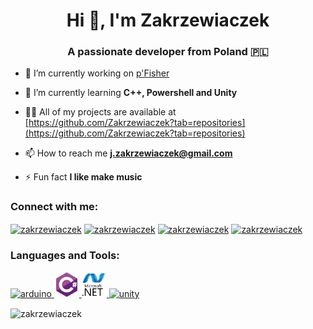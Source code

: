 <h1 align="center">Hi 👋, I'm Zakrzewiaczek</h1>
<h3 align="center">A passionate developer from Poland 🇵🇱</h3>

- 🔭 I’m currently working on [p'Fisher](https://github.com/Zakrzewiaczek/p-Fisher)

- 🌱 I’m currently learning **C++, Powershell and Unity**

- 👨‍💻 All of my projects are available at [https://github.com/Zakrzewiaczek?tab=repositories](https://github.com/Zakrzewiaczek?tab=repositories)

- 📫 How to reach me **j.zakrzewiaczek@gmail.com**

- ⚡ Fun fact **I like make music**

<h3 align="left">Connect with me:</h3>
<p align="left">
<a href="https://fb.com/zakrzewiaczek" target="blank"><img align="center" src="https://raw.githubusercontent.com/rahuldkjain/github-profile-readme-generator/master/src/images/icons/Social/facebook.svg" alt="zakrzewiaczek" height="30" width="40" /></a>
<a href="https://instagram.com/zakrzewiaczek" target="blank"><img align="center" src="https://raw.githubusercontent.com/rahuldkjain/github-profile-readme-generator/master/src/images/icons/Social/instagram.svg" alt="zakrzewiaczek" height="30" width="40" /></a>
<a href="https://www.youtube.com/c/zakrzewiaczek" target="blank"><img align="center" src="https://raw.githubusercontent.com/rahuldkjain/github-profile-readme-generator/master/src/images/icons/Social/youtube.svg" alt="zakrzewiaczek" height="30" width="40" /></a>
<a href="https://discord.gg/zakrzewiaczek" target="blank"><img align="center" src="https://raw.githubusercontent.com/rahuldkjain/github-profile-readme-generator/master/src/images/icons/Social/discord.svg" alt="zakrzewiaczek" height="30" width="40" /></a>
</p>

<h3 align="left">Languages and Tools:</h3>
<p align="left"> <a href="https://www.arduino.cc/" target="_blank" rel="noreferrer"> <img src="https://cdn.worldvectorlogo.com/logos/arduino-1.svg" alt="arduino" width="40" height="40"/> </a> <a href="https://www.w3schools.com/cs/" target="_blank" rel="noreferrer"> <img src="https://raw.githubusercontent.com/devicons/devicon/master/icons/csharp/csharp-original.svg" alt="csharp" width="40" height="40"/> </a> <a href="https://dotnet.microsoft.com/" target="_blank" rel="noreferrer"> <img src="https://raw.githubusercontent.com/devicons/devicon/master/icons/dot-net/dot-net-original-wordmark.svg" alt="dotnet" width="40" height="40"/> </a> <a href="https://unity.com/" target="_blank" rel="noreferrer"> <img src="https://www.vectorlogo.zone/logos/unity3d/unity3d-icon.svg" alt="unity" width="40" height="40"/> </a> </p>

<p><img align="center" src="https://github-readme-stats.vercel.app/api/top-langs?username=zakrzewiaczek&show_icons=true&locale=en&layout=compact&theme=dark" alt="zakrzewiaczek" /></p>
